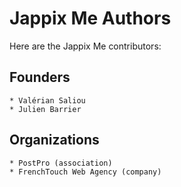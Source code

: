 Jappix Me Authors
=================

Here are the Jappix Me contributors:

Founders
--------

	* Valérian Saliou
	* Julien Barrier


Organizations
-------------
	* PostPro (association)
	* FrenchTouch Web Agency (company)